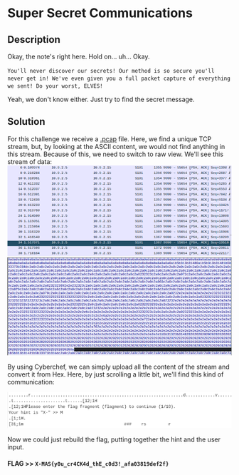 # Super Secret Communications 

## Description

Okay, the note's right here. Hold on... uh... Okay.

`You'll never discover our secrets! Our method is so secure you'll never get in! We've even given you a full packet capture of everything we sent! Do your worst, ELVES!`

Yeah, we don't know either. Just try to find the secret message.

## Solution

For this challenge we receive a [.pcap](./captured.pcap) file. Here, we find a unique TCP stream, but, by looking at the ASCII content, we would not find anything in this stream. Because of this, we need to switch to raw view. We'll see this stream of data:
![](./W1.png)
![](./W2.png)

By using Cyberchef, we can simply upload all the content of the stream and convert it from Hex. Here, by just scrolling a little bit, we'll find this kind of communication:

![](./W3.png)

Now we could just rebuild the flag, putting together the hint and the user input.

#### **FLAG >>** `X-MAS{y0u_cr4CK4d_thE_c0d3!_afa03819def2f}`